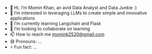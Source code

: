 - 👋 Hi, I’m Momin Khan, an avid Data Analyst and Data Junkie :)
- 👀 I’m interested in leveraging LLMs to create simple and innovative applications
- 🌱 I’m currently learning Langchain and Flask
- 💞️ I’m looking to collaborate on learning
- 📫 How to reach me momink2520@gmail.com
- 😄 Pronouns: ...
- ⚡ Fun fact: ...

<!---
MominK2502/MominK2502 is a ✨ special ✨ repository because its `README.md` (this file) appears on your GitHub profile.
You can click the Preview link to take a look at your changes.
--->
